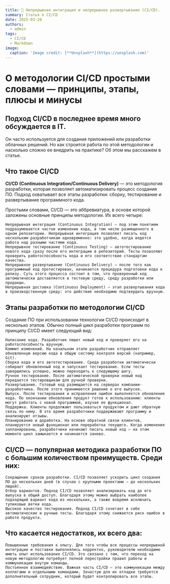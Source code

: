 ```yaml
---
title: 🧠 Непрерывная интеграция и непрерывное развертывание (CI/CD).
summary: Статья о CI/CD
date: 2025-03-20
authors:
  - admin
tags:
  - CI/CD
  - Markdown
image:
  caption: 'Image credit: [**Unsplash**](https://unsplash.com)'
---
```


# О методологии CI/CD простыми словами — принципы, этапы, плюсы и минусы

## Подход CI/CD в последнее время много обсуждается в IT. 

Он часто используется для создания приложений или разработки облачных решений. Но как строится работа по этой методологии и насколько сложно ее внедрить на практике? Об этом мы расскажем в статье.

## Что такое CI/CD

**CI/CD (Continuous Integration/Continuous Delivery)** — это методология разработки, которая позволяет автоматизировать процесс создания ПО. Подход охватывает все этапы разработки: сборку, тестирование и развертывание программного кода.

Простыми словами, CI/CD — это аббревиатура, в основе которой заложены основные принципы методологии. Их всего четыре:

    Непрерывная интеграция (Continuous Integration) — под этим понятием подразумевается частое изменение кода, в том числе размещенного в одном репозитории. Непрерывная интеграция позволяет писать код нескольким разработчикам одновременно: это удобно, когда ведется работа над разными частями кода.
    Непрерывное тестирование (Continuous Testing) — автотестирование нового кода сразу после его интеграции в репозиторий. Тесты позволяют проверить работоспособность кода и его соответствие стандартам качества.
    Непрерывное развертывание (Continuous Delivery) — после того как программный код протестирован, начинается процедура подготовки кода к релизу. Суть этого процесса состоит в том, что проверенный код автоматически доставляется в тестовую среду, среду разработки или продакшн.
    Непрерывная доставка (Continuous Deployment) — этап развертывания кода в производственную среду: это действие необходимо подтвердить вручную.

## Этапы разработки по методологии CI/CD

Создание ПО при использовании технологии CI/CD происходит в несколько этапов. Обычно полный цикл разработки программ по принципу CI/CD имеет следующий вид:

    Написание кода. Разработчик пишет новый код и проверяет его на работоспособность вручную.
    Коммит изменений. На начальном этапе разработчик отправляет обновленную версию кода в общую систему контроля версий (например, Git).
    Сборка кода и его автотестирование. Среда разработки автоматически собирает обновленный код и запускает тестирование. Если тесты завершились успешно, можно переходить к следующему шагу.
    Ручное тестирование. После автоматической проверки новый код передается тестировщикам для ручной проверки.
    Развертывание. Готовый код размещается на серверах компании-разработчика. После этого принимается решение о его выпуске.
    Выпуск. После тестирования и исправления ошибок выполняется обновление кода. По окончании обновления продукт готов к использованию: клиенты могут работать с новой программой, изучая ее функционал.
    Поддержка. Клиенты продолжают пользоваться продуктом и дают обратную связь по нему. В это время разработчики поддерживают программу и анализируют отзывы.
    Планирование и доработка. На основе обратной связи клиентов, планируется новый функционал или переработка текущего. Когда изменения запланированы, разработчики начинают писать новый код — на этом моменте цикл замыкается и начинается заново.



## CI/CD — популярная методика разработки ПО с большим количеством преимуществ. Среди них:

    Сокращение сроков разработки. CI/CD позволяет ускорить цикл создания ПО до нескольких дней (в случае с крупными проектами — до нескольких людей).
    Отбор вариантов. Подход CI/CD позволяет анализировать код до его выпуска в общий доступ. Благодаря этому можно выбрать наиболее подходящий вариант кода из нескольких, а также вовремя исключить тупиковые ветки кода.
    Высокое качество тестирования. Подход CI/CD сочетает в себе автоматические и ручные тесты. Благодаря этому снижается риск ошибок в работе продукта.

## Что касается недостатков, их всего два:

    Повышенные требования к опыту. Для того чтобы все процессы непрерывной интеграции и поставки выполнялись корректно, руководителю необходимо иметь опыт использования CI/CD. Это связано с тем, что переход на новую методологию потребует полной перестройки правил работы и коммуникации внутри команды.
    Постоянное взаимодействие. Важная часть CI/CD — это коммуникации между коллегами и отдельными командами. Зачастую для их отладки требуется дополнительный сотрудник, который будет контролировать все этапы.
